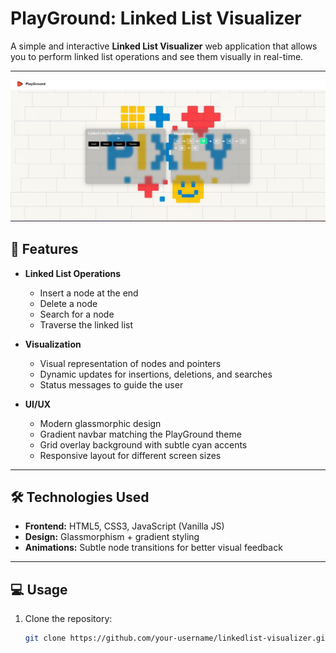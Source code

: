 # PlayGround: Linked List Visualizer

A simple and interactive **Linked List Visualizer** web application that allows you to perform linked list operations and see them visually in real-time.

---

![Linked List Visualizer Screenshot](img/ScreenshotLL.png)




## 🔹 Features

- **Linked List Operations**
  - Insert a node at the end
  - Delete a node
  - Search for a node
  - Traverse the linked list

- **Visualization**
  - Visual representation of nodes and pointers
  - Dynamic updates for insertions, deletions, and searches
  - Status messages to guide the user

- **UI/UX**
  - Modern glassmorphic design
  - Gradient navbar matching the PlayGround theme
  - Grid overlay background with subtle cyan accents
  - Responsive layout for different screen sizes

---

## 🛠️ Technologies Used

- **Frontend:** HTML5, CSS3, JavaScript (Vanilla JS)
- **Design:** Glassmorphism + gradient styling
- **Animations:** Subtle node transitions for better visual feedback

---

## 💻 Usage

1. Clone the repository:
   ```bash
   git clone https://github.com/your-username/linkedlist-visualizer.git
